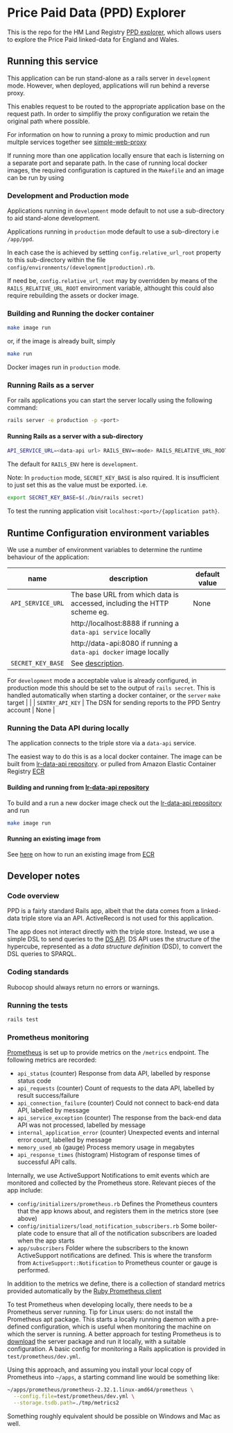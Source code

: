# Price Paid Data (PPD) Explorer

This is the repo for the HM Land Registry
[PPD explorer](http://landregistry.data.gov.uk/app/ppd),
which allows users to explore the Price Paid linked-data
for England and Wales.

## Running this service

This application can be run stand-alone as a rails server in `development` mode. 
However, when deployed, applications will run behind a reverse proxy.

This enables request to be routed to the appropriate application base on the request path.
In order to simplifiy the proxy configuration we retain the original path where possible.

For information on how to running a proxy to mimic production and run multple services
together see [simple-web-proxy](https://github.com/epimorphics/simple-web-proxy/edit/main/README.md)

If running more than one application locally ensure that each is listerning on a
separate port and separate path. In the case of running local docker images, the required
configuration is captured in the `Makefile` and an image can be run by using

### Development and Production mode

Applications running in `development` mode default to not use a sub-directory to aid 
stand-alone development.

Applications running in `production` mode default to use a sub-directory i.e `/app/ppd`.

In each case the is achieved by setting `config.relative_url_root` property to this 
sub-directory within the file `config/environments/(development|production).rb`.

If need be, `config.relative_url_root` may by overridden by means of the
`RAILS_RELATIVE_URL_ROOT` environment variable, althought this could also
require rebuilding the assets or docker image.

### Building and Running the docker container

```sh
make image run
```

or, if the image is already built, simply

```sh
make run
```
Docker images run in `production` mode.

### Running Rails as a server

For rails applications you can start the server locally using the following command:

```sh
rails server -e production -p <port>
```

#### Running Rails as a server with a sub-directory

```sh
API_SERVICE_URL=<data-api url> RAILS_ENV=<mode> RAILS_RELATIVE_URL_ROOT=/<path> make server
```
The default for `RAILS_ENV` here is `development`.

Note: In `production` mode, `SECRET_KEY_BASE` is also rquired. It is insufficient to just
set this as the value must be exported. i.e.
```sh
export SECRET_KEY_BASE=$(./bin/rails secret)
```


To test the running application visit `localhost:<port>/{application path}`.

## Runtime Configuration environment variables

We use a number of environment variables to determine the runtime behaviour
of the application:

| name                       | description                                                             | default value              |
| -------------------------- | ----------------------------------------------------------------------- | -------------------------- |
| `API_SERVICE_URL`          | The base URL from which data is accessed, including the HTTP scheme eg. | None                       |
|                            | http://localhost:8888 if running a `data-api service` locally           |                            |
|                            | http://data-api:8080  if running a `data-api docker` image locally      |                            |
| `SECRET_KEY_BASE`          | See [description](https://api.rubyonrails.org/classes/Rails/Application.html#method-i-secret_key_base).
For `development` mode a acceptable value is already configured, in production mode this should be set to the output of `rails secret`.
This is handled automatically when starting a docker container, or the `server` `make` target | |
| `SENTRY_API_KEY`           | The DSN for sending reports to the PPD Sentry account                   | None                       |



### Running the Data API during locally

The application connects to the triple store via a `data-api` service.

The easiest way to do this is as a local docker container. The image can be built from [lr-data-api repository](https://github.com/epimorphics/lr-data-api).
or pulled from Amazon Elastic Container Registry [ECR](https://eu-west-1.console.aws.amazon.com/ecr/repositories/private/018852084843/epimorphics/lr-data-api/dev?region=eu-west-1)

#### Building and running from [lr-data-api repository](https://github.com/epimorphics/lr-data-api)

To build and a run a new docker image check out the [lr-data-api repository](https://github.com/epimorphics/lr-data-api) and run
```sh
make image run
```

#### Running an existing image from

See [here](https://github.com/epimorphics/lr-data-api#Running-an-existing-image) on how to run an
existing image from [ECR](https://eu-west-1.console.aws.amazon.com/ecr/repositories/private/018852084843/epimorphics/lr-data-api/dev?region=eu-west-1)


## Developer notes

### Code overview

PPD is a fairly standard Rails app, albeit that the data
comes from a linked-data triple store via an API. ActiveRecord
is not used for this application.

The app does not interact directly with the triple store.
Instead, we use a simple DSL to send queries to the
[DS API](http://github.com/epimorphics/data-API). DS API uses
the structure of the hypercube, represented as a _data structure
definition_ (DSD), to convert the DSL queries to SPARQL.

### Coding standards

Rubocop should always return no errors or warnings.

### Running the tests

```sh
rails test
```

### Prometheus monitoring

[Prometheus](https://prometheus.io) is set up to provide metrics on the
`/metrics` endpoint. The following metrics are recorded:

- `api_status` (counter)
  Response from data API, labelled by response status code
- `api_requests` (counter)
  Count of requests to the data API, labelled by result success/failure
- `api_connection_failure` (counter)
  Could not connect to back-end data API, labelled by message
- `api_service_exception` (counter)
  The response from the back-end data API was not processed, labelled by message
- `internal_application_error` (counter)
  Unexpected events and internal error count, labelled by message
- `memory_used_mb` (gauge)
  Process memory usage in megabytes
- `api_response_times` (histogram)
  Histogram of response times of successful API calls.

Internally, we use ActiveSupport Notifications to emit events which are
monitored and collected by the Prometheus store. Relevant pieces of the
app include:

- `config/initializers/prometheus.rb`
  Defines the Prometheus counters that the app knows about, and registers them
  in the metrics store (see above)
- `config/initializers/load_notification_subscribers.rb`
  Some boiler-plate code to ensure that all of the notification subscribers
  are loaded when the app starts
- `app/subscribers`
  Folder where the subscribers to the known ActiveSupport notifications are
  defined. This is where the transform from `ActiveSupport::Notification` to
  Prometheus counter or gauge is performed.

In addition to the metrics we define, there is a collection of standard
metrics provided automatically by the
[Ruby Prometheus client](https://github.com/prometheus/client_ruby)

To test Prometheus when developing locally, there needs to be a Prometheus
server running. Tip for Linux users: do not install the Prometheus apt
package. This starts a locally running daemon with a pre-defined
configuration, which is useful when monitoring the machine on which the
server is running. A better approach for testing Prometheus is to
[download](https://prometheus.io/download/) the server package and
run it locally, with a suitable configuration. A basic config for
monitoring a Rails application is provided in `test/prometheus/dev.yml`.

Using this approach, and assuming you install your local copy of
Prometheus into `~/apps`, a starting command line would be something like:

```sh
~/apps/prometheus/prometheus-2.32.1.linux-amd64/prometheus \
  --config.file=test/prometheus/dev.yml \
  --storage.tsdb.path=./tmp/metrics2
```

Something roughly equivalent should be possible on Windows and Mac as well.

